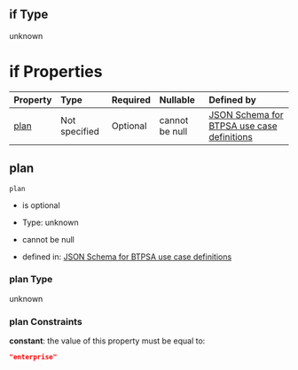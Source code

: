 ## if Type

unknown

# if Properties

| Property      | Type          | Required | Nullable       | Defined by                                                                                                                                                                                                                                    |
| :------------ | :------------ | :------- | :------------- | :-------------------------------------------------------------------------------------------------------------------------------------------------------------------------------------------------------------------------------------------- |
| [plan](#plan) | Not specified | Optional | cannot be null | [JSON Schema for BTPSA use case definitions](btpsa-usecase-properties-services-items-allof-1-then-allof-42-then-allof-12-if-properties-plan.md "undefined#/properties/services/items/allOf/1/then/allOf/42/then/allOf/12/if/properties/plan") |

## plan



`plan`

*   is optional

*   Type: unknown

*   cannot be null

*   defined in: [JSON Schema for BTPSA use case definitions](btpsa-usecase-properties-services-items-allof-1-then-allof-42-then-allof-12-if-properties-plan.md "undefined#/properties/services/items/allOf/1/then/allOf/42/then/allOf/12/if/properties/plan")

### plan Type

unknown

### plan Constraints

**constant**: the value of this property must be equal to:

```json
"enterprise"
```
